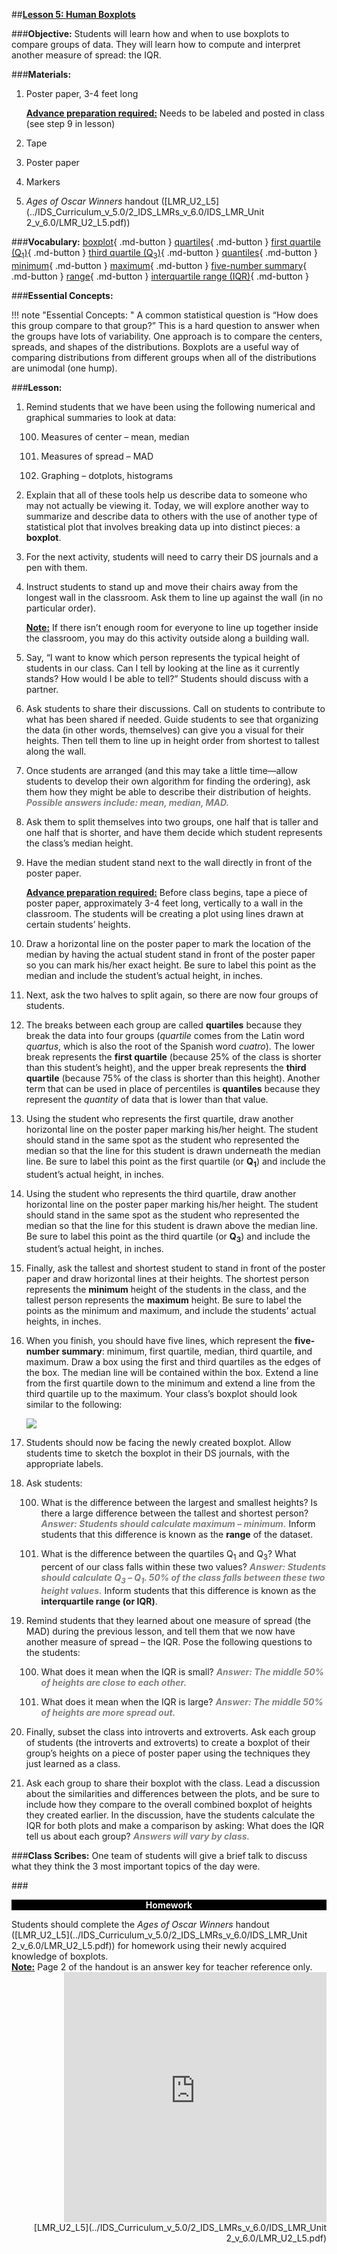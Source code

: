 ##**<u>Lesson 5: Human Boxplots</u>**

###**Objective:**
Students will learn how and when to use boxplots to compare groups of data. They will learn how to
compute and interpret another measure of spread: the IQR.

###**Materials:**
1. Poster paper, 3-4 feet long

    **<u>Advance preparation required:</u>** Needs to be labeled and posted in class (see step 9 in lesson)

2. Tape

3. Poster paper

4. Markers

5. *Ages of Oscar Winners* handout ([LMR_U2_L5](../IDS_Curriculum_v_5.0/2_IDS_LMRs_v_6.0/IDS_LMR_Unit 2_v_6.0/LMR_U2_L5.pdf))

###**Vocabulary:**
[boxplot](../../vocabulary/unit2/#boxplot "A special type of diagram showing Quartiles 1, 2 and 3 (where the data can be split into quarters) in a box, with lines extending to the lowest and highest values"){ .md-button }
[quartiles](../../vocabulary/unit2/#quartiles "the values that divide a list of numbers into quarters"){ .md-button }
[first quartile (Q<sub>1</sub>)](../../vocabulary/unit2/#first-quartile-q1 "a number for which 75% of the data is less than that number"){ .md-button }
[third quartile (Q<sub>3</sub>)](../../vocabulary/unit2/#third-quartile-q3 "the median of the upper half of the data set"){ .md-button }
[quantiles](../../vocabulary/unit2/#quantiles "a term that can be used in place of percentiles because they represent a *quantity* of data that is lower than that value"){ .md-button }
[minimum](../../vocabulary/unit2/#minimum "the smallest value"){ .md-button }
[maximum](../../vocabulary/unit2/#maximum "the largest value"){ .md-button }
[five-number summary](../../vocabulary/unit2/#five-number-summary "a set of numbers that provides information about a dataset; consist of minimum, first quartile, median, third quartile, and maximum"){ .md-button }
[range](../../vocabulary/unit2/#range "the largest value minus the smallest value"){ .md-button }
[interquartile range (IQR)](../../vocabulary/unit2/#interquartile-range-iqr "the range from Quartile 1 to Quartile 3"){ .md-button }

###**Essential Concepts:**

!!! note "Essential Concepts: "
    A common statistical question is “How does this group compare to that group?”
    This is a hard question to answer when the groups have lots of variability. One approach is to compare
    the centers, spreads, and shapes of the distributions. Boxplots are a useful way of comparing
    distributions from different groups when all of the distributions are unimodal (one hump).

###**Lesson:**
1. Remind students that we have been using the following numerical and graphical summaries to
look at data:

    100. Measures of center – mean, median

    100. Measures of spread – MAD

    100. Graphing – dotplots, histograms

2. Explain that all of these tools help us describe data to someone who may not actually be viewing
it. Today, we will explore another way to summarize and describe data to others with the use of
another type of statistical plot that involves breaking data up into distinct pieces: a **boxplot**.

3. For the next activity, students will need to carry their DS journals and a pen with them.

4. Instruct students to stand up and move their chairs away from the longest wall in the classroom.
Ask them to line up against the wall (in no particular order).

    **<u>Note:</u>** If there isn’t enough room for everyone to line up together inside the classroom, you may
    do this activity outside along a building wall.

5. Say, “I want to know which person represents the typical height of students in our class. Can I tell
by looking at the line as it currently stands? How would I be able to tell?” Students should discuss
with a partner.

6. Ask students to share their discussions. Call on students to contribute to what has been shared if
needed. Guide students to see that organizing the data (in other words, themselves) can give you
a visual for their heights. Then tell them to line up in height order from shortest to tallest along the
wall.

7. Once students are arranged (and this may take a little time—allow students to develop their own
algorithm for finding the ordering), ask them how they might be able to describe their distribution
of heights. <span style="color:grey">***Possible answers include: mean, median, MAD.***</span>

8. Ask them to split themselves into two groups, one half that is taller and one half that is shorter,
and have them decide which student represents the class’s median height.

9. Have the median student stand next to the wall directly in front of the poster paper.

    **<u>Advance preparation required:</u>** Before class begins, tape a piece of poster paper,
    approximately 3-4 feet long, vertically to a wall in the classroom. The students will be
    creating a plot using lines drawn at certain students’ heights.

10. Draw a horizontal line on the poster paper to mark the location of the median by having the actual
student stand in front of the poster paper so you can mark his/her exact height. Be sure to label
this point as the median and include the student’s actual height, in inches.

11. Next, ask the two halves to split again, so there are now four groups of students.

12. The breaks between each group are called **quartiles** because they break the data into four
groups (*quartile* comes from the Latin word *quartus*, which is also the root of the Spanish word
*cuatro*). The lower break represents the **first quartile** (because 25% of the class is shorter than
this student’s height), and the upper break represents the **third quartile** (because 75% of the
class is shorter than this height). Another term that can be used in place of percentiles is
**quantiles** because they represent the *quantity* of data that is lower than that value.

13. Using the student who represents the first quartile, draw another horizontal line on the poster
paper marking his/her height. The student should stand in the same spot as the student who
represented the median so that the line for this student is drawn underneath the median line. Be
sure to label this point as the first quartile (or **Q<sub>1</sub>**) and include the student’s actual height, in
inches.

14. Using the student who represents the third quartile, draw another horizontal line on the poster
paper marking his/her height. The student should stand in the same spot as the student who
represented the median so that the line for this student is drawn above the median line. Be sure
to label this point as the third quartile (or **Q<sub>3</sub>**) and include the student’s actual height, in inches.

15. Finally, ask the tallest and shortest student to stand in front of the poster paper and draw
horizontal lines at their heights. The shortest person represents the **minimum** height of the
students in the class, and the tallest person represents the **maximum** height. Be sure to label the
points as the minimum and maximum, and include the students’ actual heights, in inches.

16. When you finish, you should have five lines, which represent the **five-number summary**:
minimum, first quartile, median, third quartile, and maximum. Draw a box using the first and third
quartiles as the edges of the box. The median line will be contained within the box. Extend a line
from the first quartile down to the minimum and extend a line from the third quartile up to the
maximum. Your class’s boxplot should look similar to the following:

    <img src="../../img/20516.png" />

17. Students should now be facing the newly created boxplot. Allow students time to sketch the
boxplot in their DS journals, with the appropriate labels.

18. Ask students:

    100. What is the difference between the largest and smallest heights? Is there a large
    difference between the tallest and shortest person? <span style="color:grey">***Answer: Students should calculate
    maximum – minimum.***</span> Inform students that this difference is known as the **range** of the
    dataset.

    100. What is the difference between the quartiles Q<sub>1</sub> and Q<sub>3</sub>? What percent of our class falls
    within these two values? <span style="color:grey">***Answer: Students should calculate Q<sub>3</sub> – Q<sub>1</sub>. 50% of the class falls
    between these two height values.***</span> Inform students that this difference is known as the
    **interquartile range (or IQR)**.

19. Remind students that they learned about one measure of spread (the MAD) during the previous
lesson, and tell them that we now have another measure of spread – the IQR. Pose the following
questions to the students:

    100. What does it mean when the IQR is small? <span style="color:grey">***Answer: The middle 50% of heights are close to
    each other.***</span>

    100. What does it mean when the IQR is large? <span style="color:grey">***Answer: The middle 50% of heights are more
    spread out.***</span>

20. Finally, subset the class into introverts and extroverts. Ask each group of students (the introverts and
extroverts) to create a boxplot of their group’s heights on a piece of poster paper using the
techniques they just learned as a class.

21. Ask each group to share their boxplot with the class. Lead a discussion about the similarities and
differences between the plots, and be sure to include how they compare to the overall combined
boxplot of heights they created earlier. In the discussion, have the students calculate the IQR for
both plots and make a comparison by asking: What does the IQR tell us about each group?
<span style="color:grey">***Answers will vary by class.***</span>

###**Class Scribes:**
One team of students will give a brief talk to discuss what they think the 3 most important topics of the
day were.

###<p style="background: black; color: white; text-align: center;">**Homework**</p>
Students should complete the *Ages of Oscar Winners* handout ([LMR_U2_L5](../IDS_Curriculum_v_5.0/2_IDS_LMRs_v_6.0/IDS_LMR_Unit 2_v_6.0/LMR_U2_L5.pdf)) for homework using their
newly acquired knowledge of boxplots. <br> **<u>Note:</u>** Page 2 of the handout is an answer key for teacher reference only.
    <div align="right"><iframe src="https://docs.google.com/viewerng/viewer?url=https://curriculum.thinkdataed.org/IDS_Curriculum_v_5.0/2_IDS_LMRs_v_6.0/IDS_LMR_Unit 2_v_6.0/LMR_U2_L5.pdf&embedded=true" style=" width:420px;height:400px;" frameborder="0"></iframe><br>[LMR_U2_L5](../IDS_Curriculum_v_5.0/2_IDS_LMRs_v_6.0/IDS_LMR_Unit 2_v_6.0/LMR_U2_L5.pdf)</div>